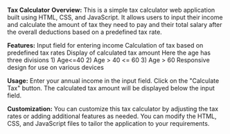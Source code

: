 **Tax Calculator**
**Overview:**
This is a simple tax calculator web application built using HTML, CSS, and JavaScript. It allows users to input their income and calculate the amount of tax they need to pay and their total salary after the overall deductions based on a predefined tax rate.

**Features:**
Input field for entering income
Calculation of tax based on predefined tax rates
Display of calculated tax amount
Here the age has three divisions
     1) Age<=40
     2) Age > 40 <= 60
     3) Age > 60
Responsive design for use on various devices

**Usage:**
Enter your annual income in the input field.
Click on the "Calculate Tax" button.
The calculated tax amount will be displayed below the input field.

**Customization:**
You can customize this tax calculator by adjusting the tax rates or adding additional features as needed. You can modify the HTML, CSS, and JavaScript files to tailor the application to your requirements.
